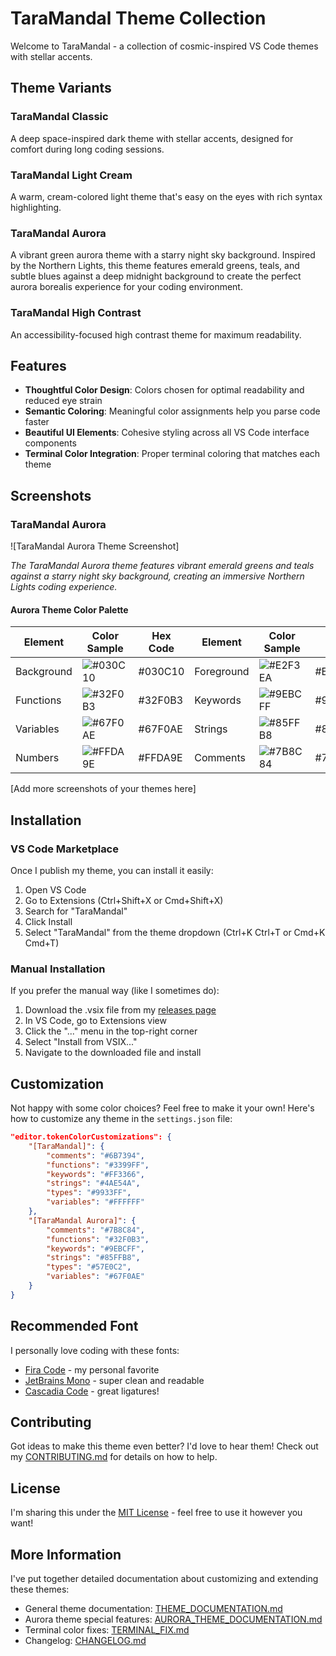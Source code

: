 # TaraMandal Theme Collection

Welcome to TaraMandal - a collection of cosmic-inspired VS Code themes with stellar accents.

## Theme Variants

### TaraMandal Classic

A deep space-inspired dark theme with stellar accents, designed for comfort during long coding sessions.

### TaraMandal Light Cream

A warm, cream-colored light theme that's easy on the eyes with rich syntax highlighting.

### TaraMandal Aurora

A vibrant green aurora theme with a starry night sky background. Inspired by the Northern Lights, this theme features emerald greens, teals, and subtle blues against a deep midnight background to create the perfect aurora borealis experience for your coding environment.

### TaraMandal High Contrast

An accessibility-focused high contrast theme for maximum readability.

## Features

- **Thoughtful Color Design**: Colors chosen for optimal readability and reduced eye strain
- **Semantic Coloring**: Meaningful color assignments help you parse code faster
- **Beautiful UI Elements**: Cohesive styling across all VS Code interface components
- **Terminal Color Integration**: Proper terminal coloring that matches each theme

## Screenshots

### TaraMandal Aurora

![TaraMandal Aurora Theme Screenshot]

_The TaraMandal Aurora theme features vibrant emerald greens and teals against a starry night sky background, creating an immersive Northern Lights coding experience._

#### Aurora Theme Color Palette

| Element    | Color Sample                                                 | Hex Code | Element    | Color Sample                                                 | Hex Code |
| ---------- | ------------------------------------------------------------ | -------- | ---------- | ------------------------------------------------------------ | -------- |
| Background | ![#030C10](https://via.placeholder.com/15/030C10/030C10.png) | #030C10  | Foreground | ![#E2F3EA](https://via.placeholder.com/15/E2F3EA/E2F3EA.png) | #E2F3EA  |
| Functions  | ![#32F0B3](https://via.placeholder.com/15/32F0B3/32F0B3.png) | #32F0B3  | Keywords   | ![#9EBCFF](https://via.placeholder.com/15/9EBCFF/9EBCFF.png) | #9EBCFF  |
| Variables  | ![#67F0AE](https://via.placeholder.com/15/67F0AE/67F0AE.png) | #67F0AE  | Strings    | ![#85FFB8](https://via.placeholder.com/15/85FFB8/85FFB8.png) | #85FFB8  |
| Numbers    | ![#FFDA9E](https://via.placeholder.com/15/FFDA9E/FFDA9E.png) | #FFDA9E  | Comments   | ![#7B8C84](https://via.placeholder.com/15/7B8C84/7B8C84.png) | #7B8C84  |

[Add more screenshots of your themes here]

## Installation

### VS Code Marketplace

Once I publish my theme, you can install it easily:

1. Open VS Code
2. Go to Extensions (Ctrl+Shift+X or Cmd+Shift+X)
3. Search for "TaraMandal"
4. Click Install
5. Select "TaraMandal" from the theme dropdown (Ctrl+K Ctrl+T or Cmd+K Cmd+T)

### Manual Installation

If you prefer the manual way (like I sometimes do):

1. Download the .vsix file from my [releases page](https://github.com/ram0niswack/taramandal/releases)
2. In VS Code, go to Extensions view
3. Click the "..." menu in the top-right corner
4. Select "Install from VSIX..."
5. Navigate to the downloaded file and install

## Customization

Not happy with some color choices? Feel free to make it your own! Here's how to customize any theme in the `settings.json` file:

```json
"editor.tokenColorCustomizations": {
    "[TaraMandal]": {
        "comments": "#6B7394",
        "functions": "#3399FF",
        "keywords": "#FF3366",
        "strings": "#4AE54A",
        "types": "#9933FF",
        "variables": "#FFFFFF"
    },
    "[TaraMandal Aurora]": {
        "comments": "#7B8C84",
        "functions": "#32F0B3",
        "keywords": "#9EBCFF",
        "strings": "#85FFB8",
        "types": "#57E0C2",
        "variables": "#67F0AE"
    }
}
```

## Recommended Font

I personally love coding with these fonts:

- [Fira Code](https://github.com/tonsky/FiraCode) - my personal favorite
- [JetBrains Mono](https://www.jetbrains.com/lp/mono/) - super clean and readable
- [Cascadia Code](https://github.com/microsoft/cascadia-code) - great ligatures!

## Contributing

Got ideas to make this theme even better? I'd love to hear them! Check out my [CONTRIBUTING.md](docs/CONTRIBUTING.md) for details on how to help.

## License

I'm sharing this under the [MIT License](LICENSE) - feel free to use it however you want!

## More Information

I've put together detailed documentation about customizing and extending these themes:

- General theme documentation: [THEME_DOCUMENTATION.md](docs/THEME_DOCUMENTATION.md)
- Aurora theme special features: [AURORA_THEME_DOCUMENTATION.md](docs/AURORA_THEME_DOCUMENTATION.md)
- Terminal color fixes: [TERMINAL_FIX.md](docs/TERMINAL_FIX.md)
- Changelog: [CHANGELOG.md](docs/CHANGELOG.md)
